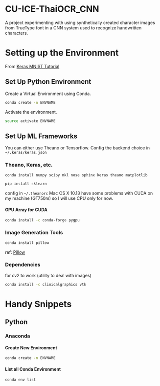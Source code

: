 # CU-ICE-ThaiOCR_CNN
A project experimenting with using synthetically created character images from TrueType font in a CNN system used to recognize handwritten characters.


# Setting up the Environment

From [Keras MNIST Tutorial](https://elitedatascience.com/keras-tutorial-deep-learning-in-python)

## Set Up Python Environment

Create a Virtual Environment using Conda.
```bash
conda create -n ENVNAME
``` 

Activate the environment.
```bash
source activate ENVNAME
```


## Set Up ML Frameworks

You can either use Theano or Tensorflow. Config the backend choice in `~/.keras/keras.json`

### Theano, Keras, etc.
```bash
conda install numpy scipy mkl nose sphinx keras theano matplotlib
```

```bash
pip install sklearn
```

config in `~/.theanorc`
Mac OS X 10.13 have some problems with CUDA on my machine (GT750m) so I will use CPU only for now.

#### GPU Array for CUDA

```bash
conda install -c conda-forge pygpu 
```

### Image Generation Tools
```bash
conda install pillow
```

ref: [Pillow](http://pillow.readthedocs.io/en/3.0.x/installation.html)

### Dependencies
for cv2 to work (utility to deal with images)
```bash
conda install -c clinicalgraphics vtk
```

# Handy Snippets

## Python

### Anaconda

#### Create New Environment
```bash
conda create -n ENVNAME
```

#### List all Conda Environment
```bash
conda env list
```

